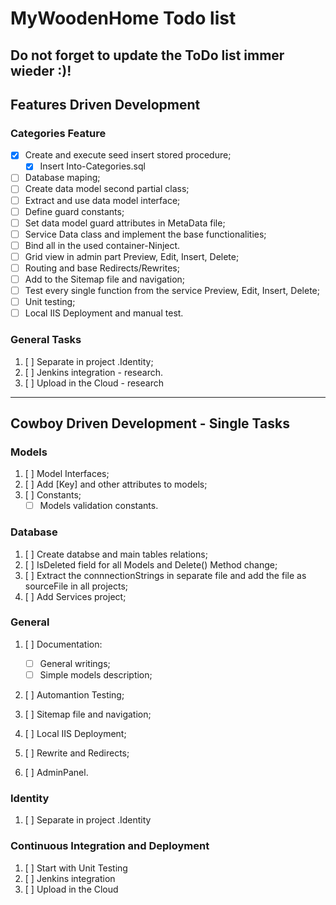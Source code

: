 # MyWoodenHome Todo list #

Do not forget to update the ToDo list immer wieder :)!
----------
## Features Driven Development

### Categories Feature
- [x] Create and execute seed insert stored procedure;
    - [x] Insert Into-Categories.sql
- [ ] Database maping;
- [ ] Create data model second partial class;
- [ ] Extract and use data model interface;
- [ ] Define guard constants;
- [ ] Set data model guard attributes in MetaData file;
- [ ] Service Data class and implement the base functionalities;
- [ ] Bind all in the used container-Ninject.
- [ ] Grid view in admin part Preview, Edit, Insert, Delete;
- [ ] Routing and base Redirects/Rewrites;
- [ ] Add to the Sitemap file and navigation;
- [ ] Test every single function from the service Preview, Edit, Insert, Delete;
- [ ] Unit testing;
- [ ] Local IIS Deployment and manual test.

### General Tasks
1. [ ] Separate in project .Identity;
2. [ ] Jenkins integration - research.
3. [ ] Upload in the Cloud - research

----------

## Cowboy Driven Development - Single Tasks

### Models ###
1. [ ] Model Interfaces;
1. [ ] Add [Key] and other attributes to models;
1. [ ] Constants;
	- [ ] Models validation constants.

### Database ###
1. [ ] Create databse and main tables relations;
1. [ ] IsDeleted field for all Models and Delete() Method change;
1. [ ] Extract the connnectionStrings in separate file and add the file as sourceFile in all projects;
1. [ ] Add Services project;

### General ###
1. [ ] Documentation:
	- [ ] General writings;
	- [ ] Simple models description;
1. [ ] Automantion Testing;
1. [ ] Sitemap file and navigation;

1. [ ] Local IIS Deployment;
1. [ ] Rewrite and Redirects;
1. [ ] AdminPanel.

### Identity
1. [ ] Separate in project .Identity


### Continuous Integration and Deployment
1. [ ] Start with Unit Testing
2. [ ] Jenkins integration
3. [ ] Upload in the Cloud




